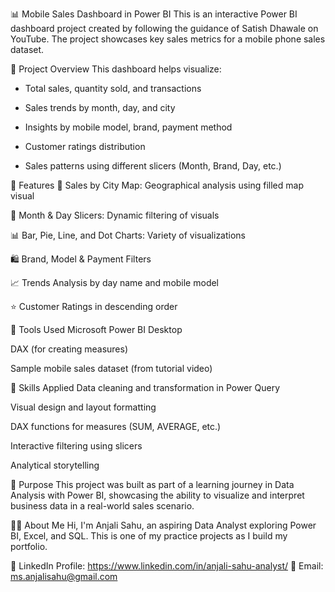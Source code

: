📊 Mobile Sales Dashboard in Power BI
This is an interactive Power BI dashboard project created by following the guidance of Satish Dhawale on YouTube. The project showcases key sales metrics for a mobile phone sales dataset.


🧩 Project Overview
This dashboard helps visualize:

* Total sales, quantity sold, and transactions

* Sales trends by month, day, and city

* Insights by mobile model, brand, payment method

* Customer ratings distribution

* Sales patterns using different slicers (Month, Brand, Day, etc.)

📁 Features
📍 Sales by City Map: Geographical analysis using filled map visual

📅 Month & Day Slicers: Dynamic filtering of visuals

📊 Bar, Pie, Line, and Dot Charts: Variety of visualizations

🛍️ Brand, Model & Payment Filters

📈 Trends Analysis by day name and mobile model

⭐ Customer Ratings in descending order

🔧 Tools Used
Microsoft Power BI Desktop

DAX (for creating measures)

Sample mobile sales dataset (from tutorial video)

📌 Skills Applied
Data cleaning and transformation in Power Query

Visual design and layout formatting

DAX functions for measures (SUM, AVERAGE, etc.)

Interactive filtering using slicers

Analytical storytelling

🎯 Purpose
This project was built as part of a learning journey in Data Analysis with Power BI, showcasing the ability to visualize and interpret business data in a real-world sales scenario.

🙋‍♀️ About Me
Hi, I'm Anjali Sahu, an aspiring Data Analyst exploring Power BI, Excel, and SQL.
This is one of my practice projects as I build my portfolio.

🔗 LinkedIn Profile: https://www.linkedin.com/in/anjali-sahu-analyst/
📧 Email: ms.anjalisahu@gmail.com
